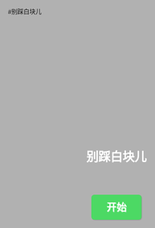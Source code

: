 #别踩白块儿
<!DOCTYPE html>
<html lang="en">
<head>
<meta charset="UTF-8">
<meta name="viewport" content="width=device-width, initial-scale=1, minimum-scale=1, maximum-scale=1, user-scalable=no">
<title>别踩白块儿</title>
<style>
*{margin:0;padding:0;list-style-type:none;}
a,img{border:0;}
html,body{ width: 100%;height: 100%; }
body{font:12px/180% Arial, Helvetica, sans-serif, "微软雅黑";}

.main{position:relative;margin:10px auto;max-width:380px;height:600px;border:1px solid #ccc;overflow:hidden;}
.ph-main{width: 100%;height: 100%;position: relative;border: none; margin: auto;overflow: hidden;}
.container{position:absolute;top:-150px;width:100%;height:auto;}
.row{width:100%;height:150px;}
.cell{float:left;width:25%;height:100%;background-color: #fff;}
.block{background:#ccc;cursor:pointer;}
.mark{ position: absolute; width: 40px; height: 20px; background-color: #e8e8e8;
	border-radius: 50%; top: 10px; left: 50%; margin-left: -20px; text-align: center; line-height: 20px;z-index: 1;}
.mask , .again-mask{position: absolute;top: 0;left: 0;width: 100%;height: 100%;background: rgba(0,0,0,.3);text-align: center;z-index: 2;}
.mask h1 , .again-mask h1{ color: #fff;height: 50px;line-height: 50px;font-family: '微软雅黑';margin-top: 35%; }
.mask span , .again-mask span{ display: block; width: 100px;height: 50px;font-size: 20px; text-align: center; line-height: 50px;margin: 50px auto; background: #4cd964;color: #fff;border-radius: 6px; cursor: pointer; -webkit-box-shadow: 1px 1px 1px #999;box-shadow: 1px 1px 1px #999;text-shadow: 1px 1px 1px #fff; }
.again-mask h2{ color: #fff;height: 45px;line-height: 45px;font-family: '微软雅黑';}
</style>
</head>
<body>
<div class="main" id="main">
	<div class="container" id="container">
	</div>
	<div class="mask" id="mask">
		<h1>别踩白块儿</h1>
		<span id="start">开始</span>
	</div>
</div>

<script src="Block.js"></script>
<script>
	var oContainer = document.getElementById('container');
	var block = new Block(oContainer);
	block.init();

	var mask = document.getElementById('mask');
	var start = document.getElementById('start');
	start.onclick = function(){
		block.start();
		mask.style.display = 'none';
	}
</script>

<div style="text-align:center;margin:50px 0; font:normal 14px/24px 'MicroSoft YaHei';">

</div>
</body>
</html>
